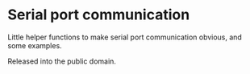 # Serial port communication

Little helper functions to make serial port communication obvious, and some 
examples.

Released into the public domain.

